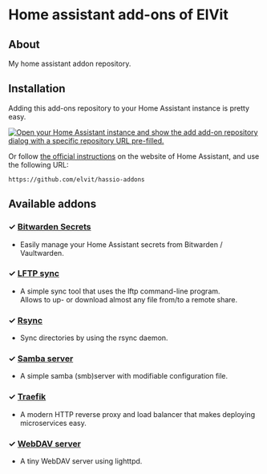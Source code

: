 # Home assistant add-ons of ElVit

## About

My home assistant addon repository.

## Installation

Adding this add-ons repository to your Home Assistant instance is pretty easy.  

[![Open your Home Assistant instance and show the add add-on repository dialog with a specific repository URL pre-filled.](https://my.home-assistant.io/badges/supervisor_add_addon_repository.svg)](https://my.home-assistant.io/redirect/supervisor_add_addon_repository/?repository_url=https%3A%2F%2Fgithub.com%2Felvit%2Fhassio-addons)

Or follow [the official instructions][instructions] on the website of Home Assistant, and use the following URL:

```
https://github.com/elvit/hassio-addons
```

## Available addons

[//]: # "ADDONLIST_START"

### &#10003; [Bitwarden Secrets](bitwarden-secrets/)

- Easily manage your Home Assistant secrets from Bitwarden / Vaultwarden.

### &#10003; [LFTP sync](lftp/)

- A simple sync tool that uses the lftp command-line program.  
  Allows to up- or download almost any file from/to a remote share.

### &#10003; [Rsync](rsync/)

- Sync directories by using the rsync daemon.

### &#10003; [Samba server](samba/)

- A simple samba (smb)server with modifiable configuration file.

### &#10003; [Traefik](traefik/)

- A  modern HTTP reverse proxy and load balancer that makes deploying microservices easy.

### &#10003; [WebDAV server](webdav/)

- A tiny WebDAV server using lighttpd.

[//]: # "ADDONLIST_END"

[instructions]: https://home-assistant.io/hassio/installing_third_party_addons
